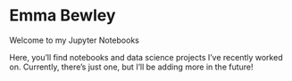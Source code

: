 # Emma Bewley

Welcome to my Jupyter Notebooks

Here, you’ll find notebooks and data science projects I’ve recently worked on. Currently, there’s just one, but I’ll be adding more in the future!

```{tableofcontents}
```
